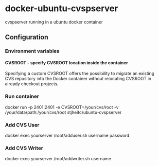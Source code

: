 # docker-ubuntu-cvspserver
cvspserver running in a ubuntu docker container

## Configuration

### Environment variables

#### CVSROOT - specify CVSROOT location inside the container
Specifying a custom CVSROOT offers the possibility to migrate an existing
CVS repository into the Docker container without relocating CVSROOT in already
checkout projects.

### Run container

docker run -p 2401:2401 -e CVSROOT=/your/cvs/root -v /your/data/path:/your/cvs/root stjheitc/ubuntu-cvspserver 

### Add CVS User
docker exec yourserver /root/adduser.sh username password

### Add CVS Writer
docker exec yourserver /root/addwriter.sh username
